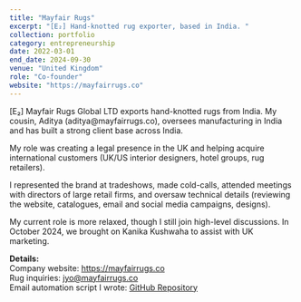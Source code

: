 ```yaml
---
title: "Mayfair Rugs"
excerpt: "[E₂] Hand-knotted rug exporter, based in India. "
collection: portfolio
category: entrepreneurship
date: 2022-03-01
end_date: 2024-09-30
venue: "United Kingdom"
role: "Co-founder"
website: "https://mayfairrugs.co"
---
```


<p>[E₂] Mayfair Rugs Global LTD exports hand-knotted rugs from India. My cousin, Aditya (aditya@mayfairrugs.co), oversees manufacturing in India and has built a strong client base across India.</p>

<p>My role was creating a legal presence in the UK and helping acquire international customers (UK/US interior designers, hotel groups, rug retailers).</p>

<p>I represented the brand at tradeshows, made cold-calls, attended meetings with directors of large retail firms, and oversaw technical details (reviewing the website, catalogues, email and social media campaigns, designs).</p>

<p>My current role is more relaxed, though I still join high-level discussions. In October 2024, we brought on Kanika Kushwaha to assist with UK marketing.</p>

<p>
<strong>Details:</strong><br>
Company website: <a href="https://mayfairrugs.co" target="_blank">https://mayfairrugs.co</a><br>
Rug inquiries: <a href="mailto:jyo@mayfairrugs.co">jyo@mayfairrugs.co</a><br>
Email automation script I wrote: <a href="https://github.com/jyoutir/emailer" target="_blank">GitHub Repository</a>
</p>
